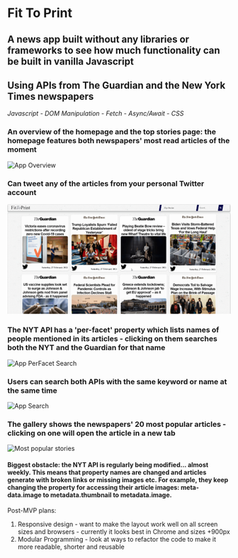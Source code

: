 # Fit To Print

## A news app built without any libraries or frameworks to see how much functionality can be built in vanilla Javascript
## Using APIs from The Guardian and the New York Times newspapers
*Javascript - DOM Manipulation - Fetch - Async/Await - CSS*

### An overview of the homepage and the top stories page: the homepage features both newspapers' most read articles of the moment
![App Overview](https://github.com/aliamk/Fit-To-Print/blob/master/images/loader_top-stories.gif)

### Can tweet any of the articles from your personal Twitter account
![Tweet Articles](https://github.com/aliamk/Fit-To-Print/blob/master/images/loader_tweet.gif)

### The NYT API has a 'per-facet' property which lists names of people mentioned in its articles - clicking on them searches both the NYT and the Guardian for that name
![App PerFacet Search](https://github.com/aliamk/Fit-To-Print/blob/master/images/loader_per_facet_dearch.gif)

### Users can search both APIs with the same keyword or name at the same time
![App Search](https://github.com/aliamk/Fit-To-Print/blob/master/images/loader_search.gif)

### The gallery shows the newspapers' 20 most popular articles - clicking on one will open the article in a new tab
![Most popular stories](https://github.com/aliamk/Fit-To-Print/blob/master/images/loader_most-popular.gif)

#### **Biggest obstacle:** the NYT API is regularly being modified... almost weekly.  This means that property names are changed and articles generate with broken links or missing images etc.  For example, they keep changing the property for accessing their article images: meta-data.image to metadata.thumbnail to metadata.image.

Post-MVP plans:
1. Responsive design - want to make the layout work well on all screen sizes and browsers - currently it looks best in Chrome and sizes +900px
1. Modular Programming - look at ways to refactor the code to make it more readable, shorter and reusable
